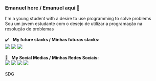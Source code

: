 ### Emanuel here / Emanuel aqui 👋
I'm a young student with a desire to use programming to solve problems<br/>Sou um jovem estudante com o desejo de utilizar a programação na resolução de problemas
<br/><br/>
:heavy_check_mark: &nbsp; **My future stacks / Minhas futuras stacks:** <br/>
<img src="https://img.shields.io/badge/html-%23239120.svg?&style=flat-square&logo=html5&logoColor=white"/>
<img src="https://img.shields.io/badge/css-%23239120.svg?&style=flat-square&logo=css3&logoColor=white"/>
<img src="https://img.shields.io/badge/javascript-%23F7DF1E.svg?&style=flat-square&logo=javascript&logoColor=black"/>
<br/><br/>
:link: &nbsp; **My Social Medias / Minhas Redes Sociais:** <br/>
[<img src="https://img.shields.io/badge/linkedin-%230077B5.svg?&style=for-the-badge&logo=linkedin&logoColor=white"/>](https://www.linkedin.com/in/almeida-emanuel/)
[<img src="https://img.shields.io/badge/facebook-%231877F2.svg?&style=for-the-badge&logo=facebook&logoColor=white"/>](https://www.facebook.com/em4nuel.almeida/)
[<img src="https://img.shields.io/badge/instagram-%23E4405F.svg?&style=for-the-badge&logo=instagram&logoColor=white"/>](https://www.instagram.com/em_almeid/)
[<img src="https://img.shields.io/badge/twitter-%231DA1F2.svg?&style=for-the-badge&logo=twitter&logoColor=white"/>](https://www.twitter.com/em_almeid/)
<br/><br/>
SDG
